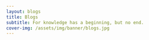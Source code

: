 ```yaml
---
layout: blogs
title: Blogs
subtitle: For knowledge has a beginning, but no end.
cover-img: /assets/img/banner/blogs.jpg
---
```

